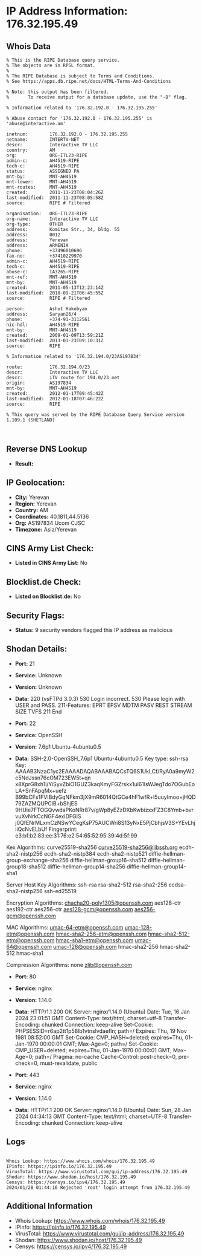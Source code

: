 # IP Address Information: 176.32.195.49

## Whois Data
```
% This is the RIPE Database query service.
% The objects are in RPSL format.
%
% The RIPE Database is subject to Terms and Conditions.
% See https://apps.db.ripe.net/docs/HTML-Terms-And-Conditions

% Note: this output has been filtered.
%       To receive output for a database update, use the "-B" flag.

% Information related to '176.32.192.0 - 176.32.195.255'

% Abuse contact for '176.32.192.0 - 176.32.195.255' is 'abuse@interactive.am'

inetnum:        176.32.192.0 - 176.32.195.255
netname:        INTERTV-NET
descr:          Interactive TV LLC
country:        AM
org:            ORG-ITL23-RIPE
admin-c:        AH4519-RIPE
tech-c:         AH4519-RIPE
status:         ASSIGNED PA
mnt-by:         MNT-AH4519
mnt-lower:      MNT-AH4519
mnt-routes:     MNT-AH4519
created:        2011-11-23T08:04:26Z
last-modified:  2011-11-23T08:05:58Z
source:         RIPE # Filtered

organisation:   ORG-ITL23-RIPE
org-name:       Interactive TV LLC
org-type:       OTHER
address:        Komitas Str., 34, bldg. 55
address:        0012
address:        Yerevan
address:        ARMENIA
phone:          +37496010696
fax-no:         +37410229970
admin-c:        AH4519-RIPE
tech-c:         AH4519-RIPE
abuse-c:        IA3265-RIPE
mnt-ref:        MNT-AH4519
mnt-by:         MNT-AH4519
created:        2011-05-13T12:23:14Z
last-modified:  2018-09-21T06:45:55Z
source:         RIPE # Filtered

person:         Ashot Hakobyan
address:        Saryan26/4
phone:          +374-91-3112561
nic-hdl:        AH4519-RIPE
mnt-by:         MNT-AH4519
created:        2009-01-09T13:59:21Z
last-modified:  2013-01-23T09:10:31Z
source:         RIPE

% Information related to '176.32.194.0/23AS197834'

route:          176.32.194.0/23
descr:          Interactive TV LLC
descr:          iTV route for 194.0/23 net
origin:         AS197834
mnt-by:         MNT-AH4519
created:        2012-01-17T09:45:42Z
last-modified:  2012-01-18T07:46:22Z
source:         RIPE

% This query was served by the RIPE Database Query Service version 1.109.1 (SHETLAND)



```
## Reverse DNS Lookup
- **Result:** 

## IP Geolocation:
- **City:** Yerevan
- **Region:** Yerevan
- **Country:** AM
- **Coordinates:** 40.1811,44.5136
- **Org:** AS197834 Ucom CJSC
- **Timezone:** Asia/Yerevan

## CINS Army List Check:
- **Listed in CINS Army List:** 
No

## Blocklist.de Check:
- **Listed on Blocklist.de:** 
No

## Security Flags:
- **Status:** 9 security vendors flagged this IP address as malicious

## Shodan Details:
- **Port:** 21
- **Service:** Unknown
- **Version:** Unknown
- **Data:** 220 (vsFTPd 3.0.3)
530 Login incorrect.
530 Please login with USER and PASS.
211-Features:
 EPRT
 EPSV
 MDTM
 PASV
 REST STREAM
 SIZE
 TVFS
211 End


- **Port:** 22
- **Service:** OpenSSH
- **Version:** 7.6p1 Ubuntu-4ubuntu0.5
- **Data:** SSH-2.0-OpenSSH_7.6p1 Ubuntu-4ubuntu0.5
Key type: ssh-rsa
Key: AAAAB3NzaC1yc2EAAAADAQABAAABAQCsTQ6S1UkLCf/RyA0a9myW2c5NdJssn76cOM723EW5t+qn
x8XprG8xh1i/YiSyvZbiO1GUZ3kaqKmyFGZrskx1ul61lsWJegTdo7OGubEoLA+SnFApqMx+uefz
B99bCFs1FVIBdyGqNFkm3jX9mR6014QtGCe4hF1wfR+l5uuyImoo+jHQD79ZAZMQUPClB+bShjES
9HUie7FTOGQvwdaPKoNRr87v/gWp8yEZzDXbKwbizxxFZ3C8Ymb+bvrvuXvNrkCcNGF4exIDFGIS
j0QfENrMLxmCzNSwYCegKsP75AUCWri8S13yNxE5PjCbhjsV3S+YEvLhjiiQcNvELbUf
Fingerprint: e3:bf:b2:83:ee:31:76:e2:54:65:52:95:39:4d:5f:99

Kex Algorithms:
	curve25519-sha256
	curve25519-sha256@libssh.org
	ecdh-sha2-nistp256
	ecdh-sha2-nistp384
	ecdh-sha2-nistp521
	diffie-hellman-group-exchange-sha256
	diffie-hellman-group16-sha512
	diffie-hellman-group18-sha512
	diffie-hellman-group14-sha256
	diffie-hellman-group14-sha1

Server Host Key Algorithms:
	ssh-rsa
	rsa-sha2-512
	rsa-sha2-256
	ecdsa-sha2-nistp256
	ssh-ed25519

Encryption Algorithms:
	chacha20-poly1305@openssh.com
	aes128-ctr
	aes192-ctr
	aes256-ctr
	aes128-gcm@openssh.com
	aes256-gcm@openssh.com

MAC Algorithms:
	umac-64-etm@openssh.com
	umac-128-etm@openssh.com
	hmac-sha2-256-etm@openssh.com
	hmac-sha2-512-etm@openssh.com
	hmac-sha1-etm@openssh.com
	umac-64@openssh.com
	umac-128@openssh.com
	hmac-sha2-256
	hmac-sha2-512
	hmac-sha1

Compression Algorithms:
	none
	zlib@openssh.com


- **Port:** 80
- **Service:** nginx
- **Version:** 1.14.0
- **Data:** HTTP/1.1 200 OK
Server: nginx/1.14.0 (Ubuntu)
Date: Tue, 16 Jan 2024 23:01:51 GMT
Content-Type: text/html; charset=utf-8
Transfer-Encoding: chunked
Connection: keep-alive
Set-Cookie: PHPSESSID=r6ap2tt1p58lb1vtnslvdaefln; path=/
Expires: Thu, 19 Nov 1981 08:52:00 GMT
Set-Cookie: CMP_HASH=deleted; expires=Thu, 01-Jan-1970 00:00:01 GMT; Max-Age=0; path=/
Set-Cookie: CMP_USER=deleted; expires=Thu, 01-Jan-1970 00:00:01 GMT; Max-Age=0; path=/
Pragma: no-cache
Cache-Control: post-check=0, pre-check=0, must-revalidate, public



- **Port:** 443
- **Service:** nginx
- **Version:** 1.14.0
- **Data:** HTTP/1.1 200 OK
Server: nginx/1.14.0 (Ubuntu)
Date: Sun, 28 Jan 2024 04:34:13 GMT
Content-Type: text/html; charset=UTF-8
Transfer-Encoding: chunked
Connection: keep-alive



## Logs
```

Whois Lookup: https://www.whois.com/whois/176.32.195.49
IPinfo: https://ipinfo.io/176.32.195.49
VirusTotal: https://www.virustotal.com/gui/ip-address/176.32.195.49
Shodan: https://www.shodan.io/host/176.32.195.49
Censys: https://censys.io/ipv4/176.32.195.49
2024/01/28 01:44:16 Rejected 'root' login attempt from 176.32.195.49

```
## Additional Information
- Whois Lookup: https://www.whois.com/whois/176.32.195.49
- IPinfo: https://ipinfo.io/176.32.195.49
- VirusTotal: https://www.virustotal.com/gui/ip-address/176.32.195.49
- Shodan: https://www.shodan.io/host/176.32.195.49
- Censys: https://censys.io/ipv4/176.32.195.49

